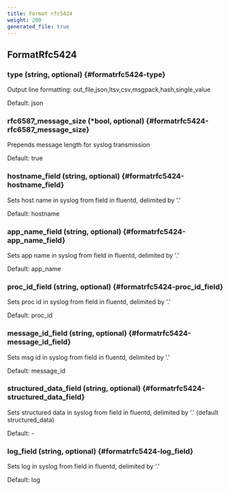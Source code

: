 ```yaml
---
title: Format rfc5424
weight: 200
generated_file: true
---
```


## FormatRfc5424

### type (string, optional) {#formatrfc5424-type}

Output line formatting: out_file,json,ltsv,csv,msgpack,hash,single_value  

Default:  json

### rfc6587_message_size (*bool, optional) {#formatrfc5424-rfc6587_message_size}

Prepends message length for syslog transmission  

Default:  true

### hostname_field (string, optional) {#formatrfc5424-hostname_field}

Sets host name in syslog from field in fluentd, delimited by '.'  

Default:  hostname

### app_name_field (string, optional) {#formatrfc5424-app_name_field}

Sets app name in syslog from field in fluentd, delimited by '.'  

Default:  app_name

### proc_id_field (string, optional) {#formatrfc5424-proc_id_field}

Sets proc id in syslog from field in fluentd, delimited by '.'   

Default:  proc_id

### message_id_field (string, optional) {#formatrfc5424-message_id_field}

Sets msg id in syslog from field in fluentd, delimited by '.'  

Default:  message_id

### structured_data_field (string, optional) {#formatrfc5424-structured_data_field}

Sets structured data in syslog from field in fluentd, delimited by '.' (default structured_data) 

Default: -

### log_field (string, optional) {#formatrfc5424-log_field}

Sets log in syslog from field in fluentd, delimited by '.'  

Default:  log


